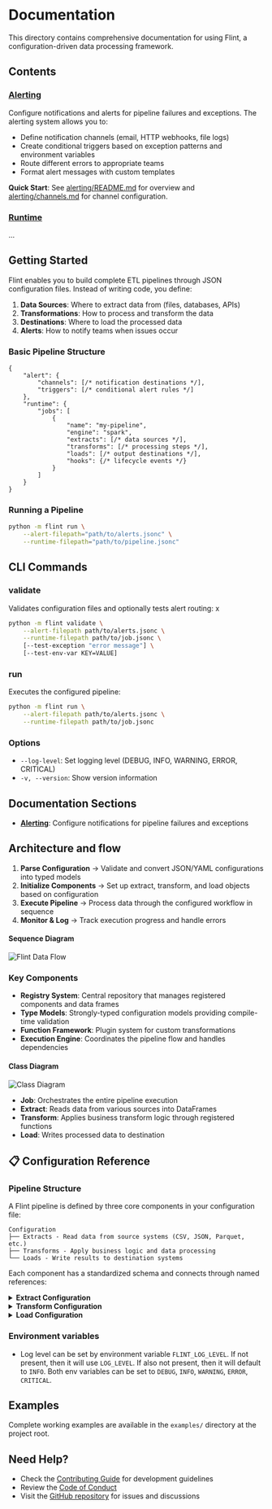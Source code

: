 # Documentation

This directory contains comprehensive documentation for using Flint, a configuration-driven data processing framework.

## Contents

### [Alerting](alerting/README.md)
Configure notifications and alerts for pipeline failures and exceptions. The alerting system allows you to:
- Define notification channels (email, HTTP webhooks, file logs)
- Create conditional triggers based on exception patterns and environment variables
- Route different errors to appropriate teams
- Format alert messages with custom templates

**Quick Start**: See [alerting/README.md](alerting/README.md) for overview and [alerting/channels.md](alerting/channels.md) for channel configuration.


### [Runtime](runtime/README.md)
...

## Getting Started

Flint enables you to build complete ETL pipelines through JSON configuration files. Instead of writing code, you define:

1. **Data Sources**: Where to extract data from (files, databases, APIs)
2. **Transformations**: How to process and transform the data
3. **Destinations**: Where to load the processed data
4. **Alerts**: How to notify teams when issues occur

### Basic Pipeline Structure

```jsonc
{
    "alert": {
        "channels": [/* notification destinations */],
        "triggers": [/* conditional alert rules */]
    },
    "runtime": {
        "jobs": [
            {
                "name": "my-pipeline",
                "engine": "spark",
                "extracts": [/* data sources */],
                "transforms": [/* processing steps */],
                "loads": [/* output destinations */],
                "hooks": {/* lifecycle events */}
            }
        ]
    }
}
```

### Running a Pipeline

```bash
python -m flint run \
    --alert-filepath="path/to/alerts.jsonc" \
    --runtime-filepath="path/to/pipeline.jsonc"
```


## CLI Commands

### validate
Validates configuration files and optionally tests alert routing:
x
```bash
python -m flint validate \
    --alert-filepath path/to/alerts.jsonc \
    --runtime-filepath path/to/job.jsonc \
    [--test-exception "error message"] \
    [--test-env-var KEY=VALUE]
```

### run
Executes the configured pipeline:

```bash
python -m flint run \
    --alert-filepath path/to/alerts.jsonc \
    --runtime-filepath path/to/job.jsonc
```

### Options
- `--log-level`: Set logging level (DEBUG, INFO, WARNING, ERROR, CRITICAL)
- `-v, --version`: Show version information


## Documentation Sections

- **[Alerting](alerting/README.md)**: Configure notifications for pipeline failures and exceptions


## Architecture and flow

1. **Parse Configuration** → Validate and convert JSON/YAML configurations into typed models
2. **Initialize Components** → Set up extract, transform, and load objects based on configuration
3. **Execute Pipeline** → Process data through the configured workflow in sequence
4. **Monitor & Log** → Track execution progress and handle errors

#### Sequence Diagram
![Flint Data Flow](docs/sequence_diagram.png)

### Key Components

- **Registry System**: Central repository that manages registered components and data frames
- **Type Models**: Strongly-typed configuration models providing compile-time validation
- **Function Framework**: Plugin system for custom transformations
- **Execution Engine**: Coordinates the pipeline flow and handles dependencies

#### Class Diagram
![Class Diagram](docs/class_diagram.drawio.png)

- **Job**: Orchestrates the entire pipeline execution
- **Extract**: Reads data from various sources into DataFrames
- **Transform**: Applies business transform logic through registered functions
- **Load**: Writes processed data to destination





## 📋 Configuration Reference

### Pipeline Structure

A Flint pipeline is defined by three core components in your configuration file:

```
Configuration
├── Extracts - Read data from source systems (CSV, JSON, Parquet, etc.)
├── Transforms - Apply business logic and data processing
└── Loads - Write results to destination systems
```

Each component has a standardized schema and connects through named references:

<details>
<summary><b>Extract Configuration</b></summary>

```jsonc
{
  "id": "extract-id",                    // Required: Unique identifier
  "method": "batch|stream",                  // Required: Processing method
  "data_format": "csv|json|parquet|...",     // Required: Source format
  "location": "path/to/source",              // Required: Source location
  "schema": "path/to/schema.json",           // Optional: Schema definition
  "options": {                               // Optional: PySpark reader options
    "header": true,
    "delimiter": ",",
    "inferSchema": false
  }
}
```

**Supported Formats:** CSV, JSON, Parquet, Avro, ORC, Text, JDBC, Delta (with appropriate dependencies)
</details>

<details>
<summary><b>Transform Configuration</b></summary>

```jsonc
{
  "id": "transform-id",                  // Required: Unique identifier
  "upstream_id": "previous-step-id",     // Required: Reference previous stage
  "functions": [                             // Required: List of transformations
    {
      "function_yupe": "transform-function-name", // Required: Registered function name
      "arguments": {                         // Required: Function-specific arguments
        "key1": "value1",
        "key2": "value2"
      }
    }
  ]
}
```

**Function Application:** Transformations are applied in sequence, with each function's output feeding into the next.
</details>

<details>
<summary><b>Load Configuration</b></summary>

```jsonc
{
  "id": "load-id",                       // Required: Unique identifier
  "upstream_id": "previous-step-id",     // Required: Reference previous stage
  "method": "batch|stream",                  // Required: Processing method
  "data_format": "csv|json|parquet|...",     // Required: Destination format
  "location": "path/to/destination",         // Required: Output location
  "mode": "overwrite|append|ignore|error",   // Required: Write mode
  "options": {},                             // Optional: PySpark writer options
  "schema_export": "",
}
```

**Modes explained:**
- `overwrite`: Replace existing data
- `append`: Add to existing data
- `ignore`: Ignore operation if data exists
- `error`: Fail if data already exists
</details>

### Environment variables
- Log level can be set by environment variable `FLINT_LOG_LEVEL`. If not present, then it will use `LOG_LEVEL`. If also not present, then it will default to `INFO`. Both env variables can be set to `DEBUG`, `INFO`, `WARNING`, `ERROR`, `CRITICAL`.


## Examples

Complete working examples are available in the `examples/` directory at the project root.

## Need Help?

- Check the [Contributing Guide](../../CONTRIBUTING.md) for development guidelines
- Review the [Code of Conduct](../../CODE_OF_CONDUCT.md)
- Visit the [GitHub repository](https://github.com/krijnvanderburg/config-driven-pyspark-framework) for issues and discussions
